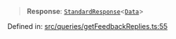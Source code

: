 > **Response**: [`StandardResponse`](api/type-aliases%5CStandardResponse.md)\<[`Data`](api/namespaces%5Cqueries%5Cnamespaces%5CGetFeedbackReplies%5Ctype-aliases%5CData.md)\>

Defined in: [src/queries/getFeedbackReplies.ts:55](https://github.com/bhavjitChauhan/khan-api/blob/67d30ab4498111952301bcaddbef9a132bf75105/src/queries/getFeedbackReplies.ts#L55)
